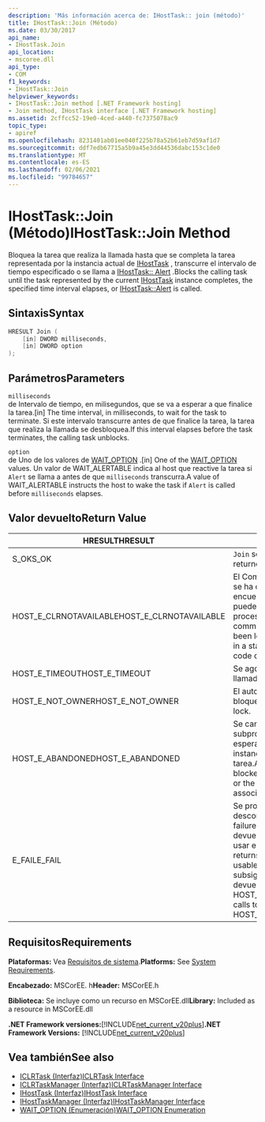 ```yaml
---
description: 'Más información acerca de: IHostTask:: join (método)'
title: IHostTask::Join (Método)
ms.date: 03/30/2017
api_name:
- IHostTask.Join
api_location:
- mscoree.dll
api_type:
- COM
f1_keywords:
- IHostTask::Join
helpviewer_keywords:
- IHostTask::Join method [.NET Framework hosting]
- Join method, IHostTask interface [.NET Framework hosting]
ms.assetid: 2cffcc52-19e0-4ced-a440-fc7375078ac9
topic_type:
- apiref
ms.openlocfilehash: 8231401ab01ee040f225b78a52b61eb7d59af1d7
ms.sourcegitcommit: ddf7edb67715a5b9a45e3dd44536dabc153c1de0
ms.translationtype: MT
ms.contentlocale: es-ES
ms.lasthandoff: 02/06/2021
ms.locfileid: "99784657"
---
```

# <a name="ihosttaskjoin-method"></a><span data-ttu-id="5eb79-103">IHostTask::Join (Método)</span><span class="sxs-lookup"><span data-stu-id="5eb79-103">IHostTask::Join Method</span></span>

<span data-ttu-id="5eb79-104">Bloquea la tarea que realiza la llamada hasta que se completa la tarea representada por la instancia actual de [IHostTask](ihosttask-interface.md) , transcurre el intervalo de tiempo especificado o se llama a [IHostTask:: Alert](ihosttask-alert-method.md) .</span><span class="sxs-lookup"><span data-stu-id="5eb79-104">Blocks the calling task until the task represented by the current [IHostTask](ihosttask-interface.md) instance completes, the specified time interval elapses, or [IHostTask::Alert](ihosttask-alert-method.md) is called.</span></span>  
  
## <a name="syntax"></a><span data-ttu-id="5eb79-105">Sintaxis</span><span class="sxs-lookup"><span data-stu-id="5eb79-105">Syntax</span></span>  
  
```cpp  
HRESULT Join (  
    [in] DWORD milliseconds,  
    [in] DWORD option  
);  
```  
  
## <a name="parameters"></a><span data-ttu-id="5eb79-106">Parámetros</span><span class="sxs-lookup"><span data-stu-id="5eb79-106">Parameters</span></span>  

 `milliseconds`  
 <span data-ttu-id="5eb79-107">de Intervalo de tiempo, en milisegundos, que se va a esperar a que finalice la tarea.</span><span class="sxs-lookup"><span data-stu-id="5eb79-107">[in] The time interval, in milliseconds, to wait for the task to terminate.</span></span> <span data-ttu-id="5eb79-108">Si este intervalo transcurre antes de que finalice la tarea, la tarea que realiza la llamada se desbloquea.</span><span class="sxs-lookup"><span data-stu-id="5eb79-108">If this interval elapses before the task terminates, the calling task unblocks.</span></span>  
  
 `option`  
 <span data-ttu-id="5eb79-109">de Uno de los valores de [WAIT_OPTION](wait-option-enumeration.md) .</span><span class="sxs-lookup"><span data-stu-id="5eb79-109">[in] One of the [WAIT_OPTION](wait-option-enumeration.md) values.</span></span> <span data-ttu-id="5eb79-110">Un valor de WAIT_ALERTABLE indica al host que reactive la tarea si `Alert` se llama a antes de que `milliseconds` transcurra.</span><span class="sxs-lookup"><span data-stu-id="5eb79-110">A value of WAIT_ALERTABLE instructs the host to wake the task if `Alert` is called before `milliseconds` elapses.</span></span>  
  
## <a name="return-value"></a><span data-ttu-id="5eb79-111">Valor devuelto</span><span class="sxs-lookup"><span data-stu-id="5eb79-111">Return Value</span></span>  
  
|<span data-ttu-id="5eb79-112">HRESULT</span><span class="sxs-lookup"><span data-stu-id="5eb79-112">HRESULT</span></span>|<span data-ttu-id="5eb79-113">Descripción</span><span class="sxs-lookup"><span data-stu-id="5eb79-113">Description</span></span>|  
|-------------|-----------------|  
|<span data-ttu-id="5eb79-114">S_OK</span><span class="sxs-lookup"><span data-stu-id="5eb79-114">S_OK</span></span>|<span data-ttu-id="5eb79-115">`Join` se devolvió correctamente.</span><span class="sxs-lookup"><span data-stu-id="5eb79-115">`Join` returned successfully.</span></span>|  
|<span data-ttu-id="5eb79-116">HOST_E_CLRNOTAVAILABLE</span><span class="sxs-lookup"><span data-stu-id="5eb79-116">HOST_E_CLRNOTAVAILABLE</span></span>|<span data-ttu-id="5eb79-117">El Common Language Runtime (CLR) no se ha cargado en un proceso o el CLR se encuentra en un estado en el que no puede ejecutar código administrado ni procesar la llamada correctamente.</span><span class="sxs-lookup"><span data-stu-id="5eb79-117">The common language runtime (CLR) has not been loaded into a process, or the CLR is in a state in which it cannot run managed code or process the call successfully.</span></span>|  
|<span data-ttu-id="5eb79-118">HOST_E_TIMEOUT</span><span class="sxs-lookup"><span data-stu-id="5eb79-118">HOST_E_TIMEOUT</span></span>|<span data-ttu-id="5eb79-119">Se agotó el tiempo de espera de la llamada.</span><span class="sxs-lookup"><span data-stu-id="5eb79-119">The call timed out.</span></span>|  
|<span data-ttu-id="5eb79-120">HOST_E_NOT_OWNER</span><span class="sxs-lookup"><span data-stu-id="5eb79-120">HOST_E_NOT_OWNER</span></span>|<span data-ttu-id="5eb79-121">El autor de la llamada no posee el bloqueo.</span><span class="sxs-lookup"><span data-stu-id="5eb79-121">The caller does not own the lock.</span></span>|  
|<span data-ttu-id="5eb79-122">HOST_E_ABANDONED</span><span class="sxs-lookup"><span data-stu-id="5eb79-122">HOST_E_ABANDONED</span></span>|<span data-ttu-id="5eb79-123">Se canceló un evento mientras un subproceso o fibra bloqueados estaba esperando en él, o bien la `IHostTask` instancia actual no está asociada a una tarea.</span><span class="sxs-lookup"><span data-stu-id="5eb79-123">An event was canceled while a blocked thread or fiber was waiting on it, or the current `IHostTask` instance is not associated with a task.</span></span>|  
|<span data-ttu-id="5eb79-124">E_FAIL</span><span class="sxs-lookup"><span data-stu-id="5eb79-124">E_FAIL</span></span>|<span data-ttu-id="5eb79-125">Se produjo un error grave desconocido.</span><span class="sxs-lookup"><span data-stu-id="5eb79-125">An unknown catastrophic failure occurred.</span></span> <span data-ttu-id="5eb79-126">Cuando un método devuelve E_FAIL, CLR ya no se puede usar en el proceso.</span><span class="sxs-lookup"><span data-stu-id="5eb79-126">When a method returns E_FAIL, the CLR is no longer usable within the process.</span></span> <span data-ttu-id="5eb79-127">Las llamadas subsiguientes a métodos de hospedaje devuelven HOST_E_CLRNOTAVAILABLE.</span><span class="sxs-lookup"><span data-stu-id="5eb79-127">Subsequent calls to hosting methods return HOST_E_CLRNOTAVAILABLE.</span></span>|  
  
## <a name="requirements"></a><span data-ttu-id="5eb79-128">Requisitos</span><span class="sxs-lookup"><span data-stu-id="5eb79-128">Requirements</span></span>  

 <span data-ttu-id="5eb79-129">**Plataformas:** Vea [Requisitos de sistema](../../get-started/system-requirements.md).</span><span class="sxs-lookup"><span data-stu-id="5eb79-129">**Platforms:** See [System Requirements](../../get-started/system-requirements.md).</span></span>  
  
 <span data-ttu-id="5eb79-130">**Encabezado:** MSCorEE. h</span><span class="sxs-lookup"><span data-stu-id="5eb79-130">**Header:** MSCorEE.h</span></span>  
  
 <span data-ttu-id="5eb79-131">**Biblioteca:** Se incluye como un recurso en MSCorEE.dll</span><span class="sxs-lookup"><span data-stu-id="5eb79-131">**Library:** Included as a resource in MSCorEE.dll</span></span>  
  
 <span data-ttu-id="5eb79-132">**.NET Framework versiones:**[!INCLUDE[net_current_v20plus](../../../../includes/net-current-v20plus-md.md)]</span><span class="sxs-lookup"><span data-stu-id="5eb79-132">**.NET Framework Versions:** [!INCLUDE[net_current_v20plus](../../../../includes/net-current-v20plus-md.md)]</span></span>  
  
## <a name="see-also"></a><span data-ttu-id="5eb79-133">Vea también</span><span class="sxs-lookup"><span data-stu-id="5eb79-133">See also</span></span>

- [<span data-ttu-id="5eb79-134">ICLRTask (Interfaz)</span><span class="sxs-lookup"><span data-stu-id="5eb79-134">ICLRTask Interface</span></span>](iclrtask-interface.md)
- [<span data-ttu-id="5eb79-135">ICLRTaskManager (Interfaz)</span><span class="sxs-lookup"><span data-stu-id="5eb79-135">ICLRTaskManager Interface</span></span>](iclrtaskmanager-interface.md)
- [<span data-ttu-id="5eb79-136">IHostTask (Interfaz)</span><span class="sxs-lookup"><span data-stu-id="5eb79-136">IHostTask Interface</span></span>](ihosttask-interface.md)
- [<span data-ttu-id="5eb79-137">IHostTaskManager (Interfaz)</span><span class="sxs-lookup"><span data-stu-id="5eb79-137">IHostTaskManager Interface</span></span>](ihosttaskmanager-interface.md)
- [<span data-ttu-id="5eb79-138">WAIT_OPTION (Enumeración)</span><span class="sxs-lookup"><span data-stu-id="5eb79-138">WAIT_OPTION Enumeration</span></span>](wait-option-enumeration.md)
